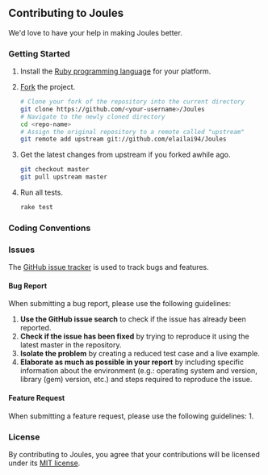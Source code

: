 ## Contributing to Joules
We'd love to have your help in making Joules better. 

### Getting Started
1. Install the [Ruby programming language](https://www.ruby-lang.org/en/documentation/installation/) for your platform.
2. [Fork](https://help.github.com/articles/fork-a-repo/) the project.

   ```Bash
   # Clone your fork of the repository into the current directory
   git clone https://github.com/<your-username>/Joules
   # Navigate to the newly cloned directory
   cd <repo-name>
   # Assign the original repository to a remote called "upstream"
   git remote add upstream git://github.com/elailai94/Joules
   ```
3. Get the latest changes from upstream if you forked awhile ago.

   ```Bash
   git checkout master
   git pull upstream master
   ```

4. Run all tests.

   ```Bash
   rake test
   ```

### Coding Conventions

### Issues
The [GitHub issue tracker](https://github.com/elailai94/Joules/issues) is used to track bugs and features. 
#### Bug Report
When submitting a bug report, please use the following guidelines:

1. **Use the GitHub issue search** to check if the issue has already been reported.
2. **Check if the issue has been fixed** by trying to reproduce it using the latest master in the repository.
3. **Isolate the problem** by creating a reduced test case and a live example.
4. **Elaborate as much as possible in your report** by including specific information about the environment (e.g.: operating system and version, library (gem) version, etc.) and steps required to reproduce the issue.

#### Feature Request
When submitting a feature request, please use the following guidelines:
1. 

### License
By contributing to Joules, you agree that your contributions will be licensed under its [MIT license](https://github.com/elailai94/Joules/blob/master/LICENSE.md).
